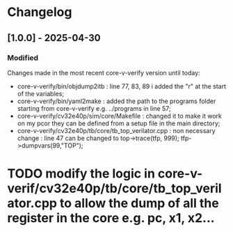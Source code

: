 # Changelog

## [1.0.0] - 2025-04-30

### Modified

Changes made in the most recent core-v-verify version until today:

- core-v-verify/bin/objdump2itb : line 77, 83, 89 i added the "r" at the start of the variables;
- core-v-verify/bin/yaml2make : added the path to the programs folder starting from core-v-verify e.g. ../programs in line 57;
- core-v-verify/cv32e40p/sim/core/Makefile : changed it to make it work on my pcor they can be defined from a setup file in the main directory;
- core-v-verify/cv32e40p/tb/core/tb_top_verilator.cpp : non necessary change : line 47 can be changed to top->trace(tfp, 999); tfp->dumpvars(99,"TOP");

# TODO modify the logic in core-v-verif/cv32e40p/tb/core/tb_top_verilator.cpp to allow the dump of all the register in the core e.g. pc, x1, x2...